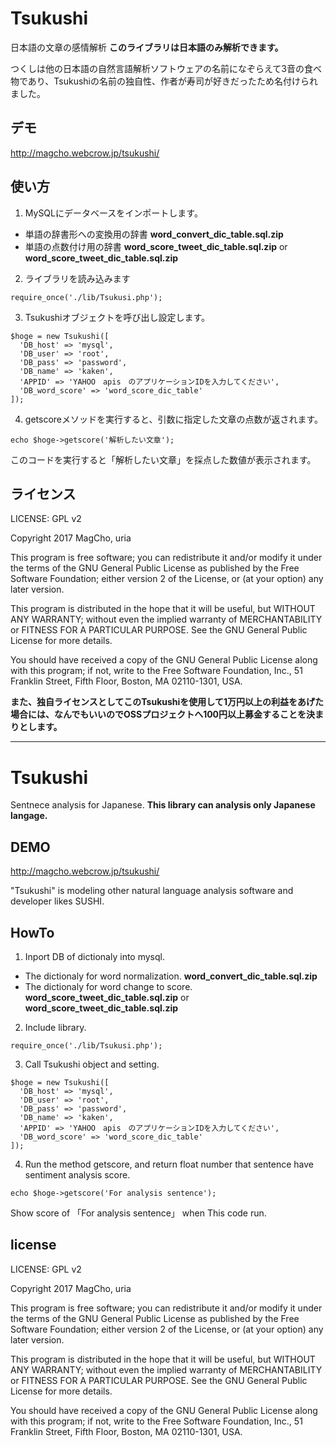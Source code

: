 # Tsukushi
日本語の文章の感情解析
**このライブラリは日本語のみ解析できます。**


つくしは他の日本語の自然言語解析ソフトウェアの名前になぞらえて3音の食べ物であり、Tsukushiの名前の独自性、作者が寿司が好きだったため名付けられました。

## デモ
http://magcho.webcrow.jp/tsukushi/

## 使い方

1. MySQLにデータベースをインポートします。

  * 単語の辞書形への変換用の辞書 **word_convert_dic_table.sql.zip**
  * 単語の点数付け用の辞書 **word_score_tweet_dic_table.sql.zip** or **word_score_tweet_dic_table.sql.zip**

2. ライブラリを読み込みます
```
require_once('./lib/Tsukusi.php');
```


3. Tsukushiオブジェクトを呼び出し設定します。
```
$hoge = new Tsukushi([
  'DB_host' => 'mysql',
  'DB_user' => 'root',
  'DB_pass' => 'password',
  'DB_name' => 'kaken',
  'APPID' => 'YAHOO　apis　のアプリケーションIDを入力してください',
  'DB_word_score' => 'word_score_dic_table'
]);
```

4. getscoreメソッドを実行すると、引数に指定した文章の点数が返されます。
```
echo $hoge->getscore('解析したい文章');
```
  このコードを実行すると「解析したい文章」を採点した数値が表示されます。

## ライセンス

LICENSE: GPL v2


Copyright 2017 MagCho, uria

This program is free software; you can redistribute it and/or
modify it under the terms of the GNU General Public License
as published by the Free Software Foundation; either version 2
of the License, or (at your option) any later version.

This program is distributed in the hope that it will be useful,
but WITHOUT ANY WARRANTY; without even the implied warranty of
MERCHANTABILITY or FITNESS FOR A PARTICULAR PURPOSE.  See the
GNU General Public License for more details.

You should have received a copy of the GNU General Public License
along with this program; if not, write to the Free Software
Foundation, Inc., 51 Franklin Street, Fifth Floor, Boston, MA  02110-1301, USA.


**また、独自ライセンスとしてこのTsukushiを使用して1万円以上の利益をあげた場合には、なんでもいいのでOSSプロジェクトへ100円以上募金することを決まりとします。**


----

# Tsukushi
Sentnece analysis for Japanese.
**This library can analysis only Japanese langage.**


## DEMO
http://magcho.webcrow.jp/tsukushi/


"Tsukushi" is modeling other natural language analysis software and
developer likes SUSHI.



## HowTo

1. Inport DB of dictionaly into mysql.

  * The dictionaly for word normalization.  **word_convert_dic_table.sql.zip**
  * The dictionaly for word change to score. **word_score_tweet_dic_table.sql.zip** or **word_score_tweet_dic_table.sql.zip**


2. Include library.
```
require_once('./lib/Tsukusi.php');
```


3. Call Tsukushi object and setting.
```
$hoge = new Tsukushi([
  'DB_host' => 'mysql',
  'DB_user' => 'root',
  'DB_pass' => 'password',
  'DB_name' => 'kaken',
  'APPID' => 'YAHOO　apis　のアプリケーションIDを入力してください',
  'DB_word_score' => 'word_score_dic_table'
]);
```

4. Run the method getscore, and return float number that sentence have sentiment analysis score.
```
echo $hoge->getscore('For analysis sentence');
```

  Show score of 「For analysis sentence」 when This code run.

## license

LICENSE: GPL v2


Copyright 2017 MagCho, uria

This program is free software; you can redistribute it and/or
modify it under the terms of the GNU General Public License
as published by the Free Software Foundation; either version 2
of the License, or (at your option) any later version.

This program is distributed in the hope that it will be useful,
but WITHOUT ANY WARRANTY; without even the implied warranty of
MERCHANTABILITY or FITNESS FOR A PARTICULAR PURPOSE.  See the
GNU General Public License for more details.

You should have received a copy of the GNU General Public License
along with this program; if not, write to the Free Software
Foundation, Inc., 51 Franklin Street, Fifth Floor, Boston, MA  02110-1301, USA.
